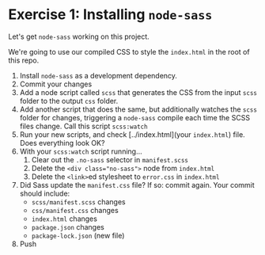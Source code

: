 # Exercise 1: Installing `node-sass`

Let's get `node-sass` working on this project.

We're going to use our compiled CSS to style the `index.html` in the root of this repo.

1. Install `node-sass` as a development dependency.
1. Commit your changes
1. Add a node script called `scss` that generates the CSS from the input `scss` folder to the output `css` folder.
1. Add another script that does the same, but additionally watches the `scss` folder for changes, triggering a `node-sass` compile each time the SCSS files change. Call this script `scss:watch`
1. Run your new scripts, and check [../index.html](your `index.html`) file. Does everything look OK?
1. With your `scss:watch` script running…
   1. Clear out the `.no-sass` selector in `manifest.scss`
   1. Delete the `<div class="no-sass">` node from `index.html`
   1. Delete the `<link>`ed stylesheet to `error.css` in `index.html`
1. Did Sass update the `manifest.css` file? If so: commit again. Your commit should include:
   - `scss/manifest.scss` changes
   - `css/manifest.css` changes
   - `index.html` changes
   - `package.json` changes
   - `package-lock.json` (new file)
1. Push 